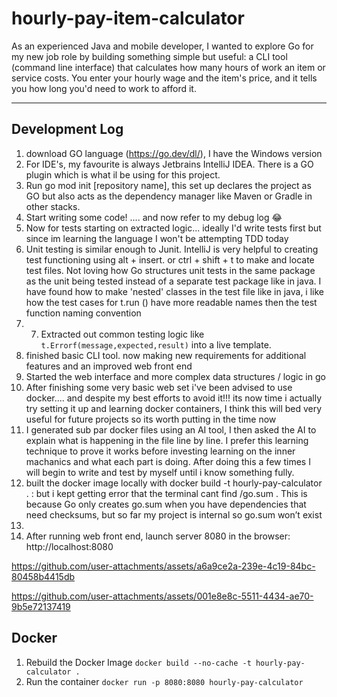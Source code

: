 # hourly-pay-item-calculator
As an experienced Java and mobile developer, I wanted to explore Go for my new job role by building something simple but useful: 
a CLI tool (command line interface) that calculates how many hours of work an item or service costs. 
You enter your hourly wage and the item's price, and it tells you how long you'd need to work to afford it.

---

## Development Log

1. download GO language (https://go.dev/dl/), I have the Windows version
2. For IDE's, my favourite is always Jetbrains IntelliJ IDEA. There is a GO plugin which is what il be using for this project.
3. Run go mod init [repository name], this set up declares the project as GO but also acts as the dependency manager like Maven or Gradle in other stacks.
4. Start writing some code! .... and now refer to my debug log 😂
5. Now for tests starting on extracted logic... ideally I'd write tests first but since im learning the language I won't be attempting TDD today
6. Unit testing is similar enough to Junit. IntelliJ is very helpful to creating test functioning using alt + insert. or ctrl + shift + t to make and locate test files. Not loving how Go structures unit tests in the same package as the unit being tested instead of a separate test package like in java. I have found how to make 'nested' classes in the test file like in java, i like how the test cases for t.run () have more readable names then the test function naming convention
7. 7. Extracted out common testing logic like `t.Errorf(message,expected,result)` into a live template. 
8. finished basic CLI tool. now making new requirements for additional features and an improved web front end
9. Started the web interface and more complex data structures / logic in go 
10. After finishing some very basic web set i've been advised to use docker.... and despite my best efforts to avoid it!!! its now time i actually try setting it up and learning docker containers, I think this will bed very useful for future projects so its worth putting in the time now
11. I generated sub par docker files using an AI tool, I then asked the AI to explain what is happening in the file line by line. I prefer this learning technique to prove it works before investing learning on the inner machanics and what each part is doing. After doing this a few times I will begin to write and test by myself until i know something fully.
12. built the docker image locally with docker build -t hourly-pay-calculator .  : but i kept getting error that the terminal cant find /go.sum . This is because Go only creates go.sum when you have dependencies that need checksums, but so far my project is internal so go.sum won’t exist
13. 
14. After running web front end, launch server 8080 in the browser: http://localhost:8080
        
https://github.com/user-attachments/assets/a6a9ce2a-239e-4c19-84bc-80458b4415db



https://github.com/user-attachments/assets/001e8e8c-5511-4434-ae70-9b5e72137419


               
## Docker
1. Rebuild the Docker Image `docker build --no-cache -t hourly-pay-calculator .`
2. Run the container `docker run -p 8080:8080 hourly-pay-calculator`
